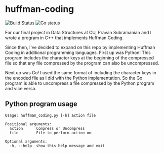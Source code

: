 # huffman-coding

[![Build Status](https://travis-ci.com/danielbosnich/huffman-coding.svg?branch=master)](https://travis-ci.com/danielbosnich/huffman-coding)
![Go status](https://github.com/danielbosnich/huffman-coding/actions/workflows/go.yml/badge.svg)

For our final project in Data Structures at CU, Pravan Subramanian and I wrote a program in C++ that implements Huffman Coding.

Since then, I've decided to expand on this repo by implementing Huffman Coding in additional programming languages.  First up was Python!  This program includes the character keys at the beginning of the compressed file so that any file compressed by the program can also be uncompressed.

Next up was Go!  I used the same format of including the character keys in the encoded file as I did with the Python implementation.  So the Go program is able to uncompress a file compressed by the Python program and vice versa.

## Python program usage

```
Usage: huffman_coding.py [-h] action file

Positional arguments:
  action      Compress or Uncompress
  file        File to perform action on

Optional arguments:
  -h, --help  show this help message and exit
```
